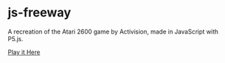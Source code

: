 # js-freeway
A recreation of the Atari 2600 game by Activision, made in JavaScript with P5.js.

[Play it Here](https://ldaros.github.io/js-freeway/)

